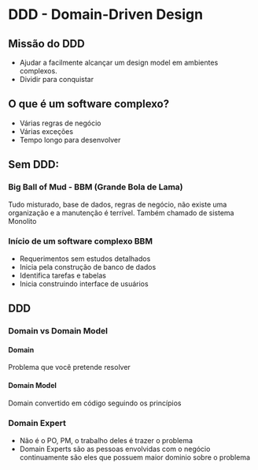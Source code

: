 # DDD - Domain-Driven Design

## Missão do DDD
* Ajudar a facilmente alcançar um design model em ambientes complexos.
* Dividir para conquistar

## O que é um software complexo?
* Várias regras de negócio
* Várias exceções
* Tempo longo para desenvolver

## Sem DDD:
### Big Ball of Mud - BBM (Grande Bola de Lama)
Tudo misturado, base de dados, regras de negócio, não existe uma organização e a manutenção é terrível.
Também chamado de sistema Monolito

### Início de um software complexo BBM
* Requerimentos sem estudos detalhados
* Inicia pela construção de banco de dados
* Identifica tarefas e tabelas
* Inicia construindo interface de usuários

## DDD
### Domain vs Domain Model
#### Domain
Problema que você pretende resolver

#### Domain Model
Domain convertido em código seguindo os princípios

### Domain Expert
* Não é o PO, PM, o trabalho deles é trazer o problema
* Domain Experts são as pessoas envolvidas com o negócio continuamente são eles que possuem maior dominio sobre o problema
